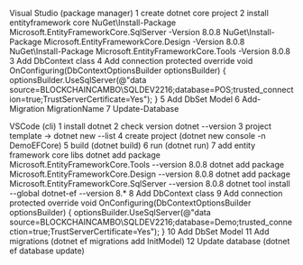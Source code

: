 Visual Studio (package manager)
1 create dotnet core project
2 install entityframework core
	NuGet\Install-Package Microsoft.EntityFrameworkCore.SqlServer -Version 8.0.8
	NuGet\Install-Package Microsoft.EntityFrameworkCore.Design -Version 8.0.8
	NuGet\Install-Package Microsoft.EntityFrameworkCore.Tools -Version 8.0.8
3 Add DbContext class
4 Add connection
        protected override void OnConfiguring(DbContextOptionsBuilder optionsBuilder)
        {
            optionsBuilder.UseSqlServer(@"data source=BLOCKCHAINCAMBO\SQLDEV2216;database=POS;trusted_connection=true;TrustServerCertificate=Yes");
        }
5 Add DbSet Model
6 Add-Migration MigrationName
7 Update-Database

VSCode (cli)
1 install dotnet
2 check version dotnet --version
3 project template -> dotnet new --list
4 create project (dotnet new console -n DemoEFCore)
5 build (dotnet build)
6 run (dotnet run)
7 add entity framework core libs
	dotnet add package Microsoft.EntityFrameworkCore.Tools --version 8.0.8
	dotnet add package Microsoft.EntityFrameworkCore.Design --version 8.0.8
	dotnet add package Microsoft.EntityFrameworkCore.SqlServer --version 8.0.8
	dotnet tool install --global dotnet-ef --version 8.*
8 Add DbContext class
9 Add connection
        protected override void OnConfiguring(DbContextOptionsBuilder optionsBuilder)
        {
            optionsBuilder.UseSqlServer(@"data source=BLOCKCHAINCAMBO\SQLDEV2216;database=Demo;trusted_connection=true;TrustServerCertificate=Yes");
        }
10 Add DbSet Model
11 Add migrations (dotnet ef migrations add InitModel)
12 Update database (dotnet ef database update)
